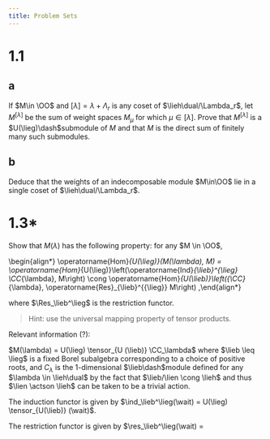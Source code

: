 ```yaml
---
title: Problem Sets
---
```


# 1.1

## a

If $M\in \OO$ and $[\lambda] = \lambda + \Lambda_r$ is any coset of $\lieh\dual/\Lambda_r$, let $M^{[\lambda]}$ be the sum of weight spaces $M_\mu$ for which $\mu \in [\lambda]$.
Prove that $M^{[\lambda]}$ is a $U(\lieg)\dash$submodule of $M$ and that $M$ is the direct sum of finitely many such submodules.

## b

Deduce that the weights of an indecomposable module $M\in\OO$ lie in a single coset of $\lieh\dual/\Lambda_r$.


# 1.3*

Show that $M(\lambda)$ has the following property: 
for any $M \in \OO$, 


\begin{align*}
\operatorname{Hom}_{U(\lieg)}(M(\lambda), M)
= \operatorname{Hom}_{U(\lieg)}\left(\operatorname{Ind}_{\lieb}^{\lieg} \CC_{\lambda}, M\right) 
\cong \operatorname{Hom}_{U(\lieb)}\left({\CC}_{\lambda}, \operatorname{Res}_{\lieb}^{{\lieg}} M\right)
,\end{align*}

where $\Res_\lieb^\lieg$ is the restriction functor.

> Hint: use the universal mapping property of tensor products.

Relevant information (?):

$M(\lambda) = U(\lieg) \tensor_{U (\lieb)} \CC_\lambda$ where $\lieb \leq \lieg$ is a fixed Borel subalgebra corresponding to a choice of positive roots, and $C_\lambda$ is the 1-dimensional $\lieb\dash$module defined for any $\lambda \in \lieh\dual$ by the fact that $\lieb/\lien \cong \lieh$ and thus $\lien \actson \lieh$ can be taken to be a trivial action.

The induction functor is given by $\ind_\lieb^\lieg(\wait) = U(\lieg) \tensor_{U(\lieb)} (\wait)$.

The restriction functor is given by $\res_\lieb^\lieg(\wait) = 
